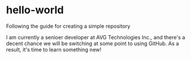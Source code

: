 # hello-world
Following the guide for creating a simple repository

I am currently a senioer developer at AVG Technologies Inc., and there's a decent chance we will be switching at some point to using GitHub.  As a result, it's time to learn something new!
